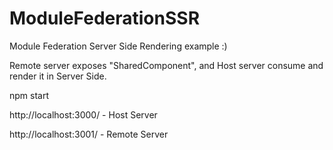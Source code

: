 # ModuleFederationSSR
Module Federation Server Side Rendering example :)

Remote server exposes "SharedComponent", and Host server consume and render it in Server Side.

 
 
 npm start
 
 http://localhost:3000/ - Host Server
 
 http://localhost:3001/ - Remote Server

